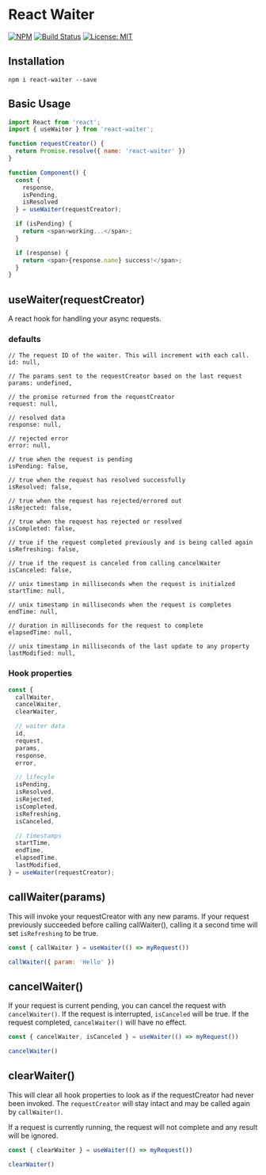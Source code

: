 # React Waiter

[![NPM](https://img.shields.io/npm/v/react-waiter)](https://npmjs.org/package/react-waiter)
[![Build Status](https://travis-ci.org/billyxs/react-waiter.svg?branch=master)](https://travis-ci.org/billyxs/react-waiter)
[![License: MIT](https://img.shields.io/badge/License-MIT-blue.svg)](https://opensource.org/licenses/MIT)

## Installation

`npm i react-waiter --save`

## Basic Usage

```javascript
import React from 'react';
import { useWaiter } from 'react-waiter';

function requestCreator() {
  return Promise.resolve({ name: 'react-waiter' })
}

function Component() {
  const { 
    response, 
    isPending, 
    isResolved 
  } = useWaiter(requestCreator);

  if (isPending) {
    return <span>working...</span>;
  }

  if (response) {
    return <span>{response.name} success!</span>;
  }
}
```

## useWaiter(requestCreator)

A react hook for handling your async requests.

### defaults

```
// The request ID of the waiter. This will increment with each call.
id: null,

// The params sent to the requestCreator based on the last request
params: undefined,

// the promise returned from the requestCreator
request: null,

// resolved data
response: null,

// rejected error
error: null,

// true when the request is pending
isPending: false,

// true when the request has resolved successfully
isResolved: false,

// true when the request has rejected/errored out
isRejected: false,

// true when the request has rejected or resolved
isCompleted: false,

// true if the request completed previously and is being called again
isRefreshing: false,

// true if the request is canceled from calling cancelWaiter  
isCanceled: false,

// unix timestamp in milliseconds when the request is initialzed
startTime: null,

// unix timestamp in milliseconds when the request is completes
endTime: null,

// duration in milliseconds for the request to complete 
elapsedTime: null,

// unix timestamp in milliseconds of the last update to any property
lastModified: null,
```

### Hook properties

```javascript
const {
  callWaiter,
  cancelWaiter,
  clearWaiter,

  // waiter data
  id,
  request,
  params, 
  response,
  error,

  // lifecyle
  isPending,
  isResolved,
  isRejected,
  isCompleted,
  isRefreshing,
  isCanceled,

  // timestamps
  startTime,
  endTime,
  elapsedTime,
  lastModified,
} = useWaiter(requestCreator);
```

## callWaiter(params)

This will invoke your requestCreator with any new params. If your request previously succeeded before
calling callWaiter(), calling it a second time will set `isRefreshing` to be true.

```javascript
const { callWaiter } = useWaiter(() => myRequest()) 

callWaiter({ param: 'Hello' })
```

## cancelWaiter()

If your request is current pending, you can cancel the request with `cancelWaiter()`. If the request
is interrupted, `isCanceled` will be true. If the request completed, `cancelWaiter()` will have no effect.

```javascript
const { cancelWaiter, isCanceled } = useWaiter(() => myRequest()) 

cancelWaiter()
```

## clearWaiter()

This will clear all hook properties to look as if the requestCreator had never been invoked.
The `requestCreator` will stay intact and may be called again by `callWaiter()`. 

If a request is currently running, the request will not complete and any result will be ignored.


```javascript
const { clearWaiter } = useWaiter(() => myRequest()) 

clearWaiter()
```
